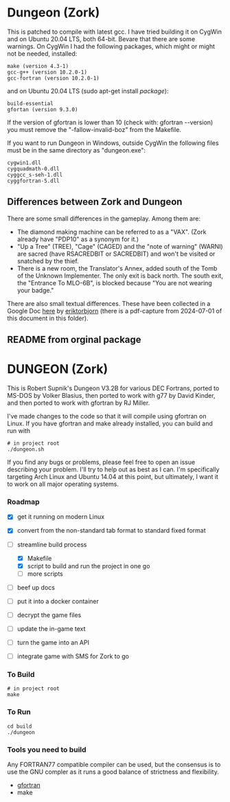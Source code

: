 # Dungeon (Zork)
This is patched to compile with latest gcc. I have tried building it on CygWin and on Ubuntu 20.04 LTS, both 64-bit. Bevare that there are some warnings. On CygWin I had the following packages, which might or might not be needed, installed:
~~~
make (version 4.3-1)
gcc-g++ (version 10.2.0-1)
gcc-fortran (version 10.2.0-1)
~~~
and on Ubuntu 20.04 LTS (sudo apt-get install *package*):
~~~
build-essential 
gfortan (version 9.3.0)
~~~
If the version of gfortran is lower than 10 (check with: gfortran --version) you must remove the "-fallow-invalid-boz" from the Makefile.

If you want to run Dungeon in Windows, outside CygWin the following files must be in the same directory as "dungeon.exe":
~~~
cygwin1.dll
cygquadmath-0.dll
cyggcc_s-seh-1.dll
cyggfortran-5.dll
~~~
## Differences between Zork and Dungeon
There are some small differences in the gameplay. Among them are:
- The diamond making machine can be referred to as a "VAX". (Zork already have "PDP10" as a synonym for it.)
- "Up a Tree" (TREE), "Cage" (CAGED) and the "note of warning" (WARNI) are sacred (have RSACREDBIT or SACREDBIT) and won't be visited or snatched by the thief.
- There is a new room, the Translator's Annex, added south of the Tomb of the Unknown Implementer. The only exit is back north. The south exit, the "Entrance To MLO-6B", is blocked because "You are not wearing your badge."

There are also small textual differences. These have been collected in a Google Doc [here](https://docs.google.com/spreadsheets/d/1tE66brvL_eBK8HN_MZYyNLf2HFIoO6fDS6vAReG2uDg/edit?usp=sharing) by [eriktorbjorn](https://github.com/eriktorbjorn) (there is a pdf-capture from 2024-07-01 of this document in this folder).
## README from orginal package

DUNGEON (Zork)
==============

This is Robert Supnik's Dungeon V3.2B for various DEC Fortrans, ported to MS-DOS
by Volker Blasius, then ported to work with g77 by David Kinder, and then ported
to work with gfortran by RJ Miller.

I've made changes to the code so that it will compile using gfortran on Linux.
If you have gfortran and make already installed, you can build and run with
```
# in project root
./dungeon.sh
```

If you find any bugs or problems, please feel free to open an issue describing
your problem. I'll try to help out as best as I can. I'm specifically targeting
Arch Linux and Ubuntu 14.04 at this point, but ultimately, I want it to work on
all major operating systems.


### Roadmap

- [x] get it running on modern Linux
- [x] convert from the non-standard tab format to standard fixed format
- [ ] streamline build process
  - [x] Makefile
  - [x] script to build and run the project in one go
  - [ ] more scripts
- [ ] beef up docs
- [ ] put it into a docker container
- [ ] decrypt the game files
- [ ] update the in-game text
- [ ] turn the game into an API
- [ ] integrate game with SMS for Zork to go


### To Build

```
# in project root
make
```


### To Run

```
cd build
./dungeon
```


### Tools you need to build

Any FORTRAN77 compatible compiler can be used, but the consensus is to use the
GNU compler as it runs a good balance of strictness and flexibility.
- [gfortran](https://gcc.gnu.org/wiki/GFortranBinaries)
- make
